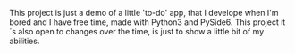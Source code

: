 This project is just a demo of a little 'to-do' app, that I develope when I'm bored and I have free time, made with Python3 and PySide6. 
This project it´s also open to changes over the time, is just to show a little bit of my abilities.
